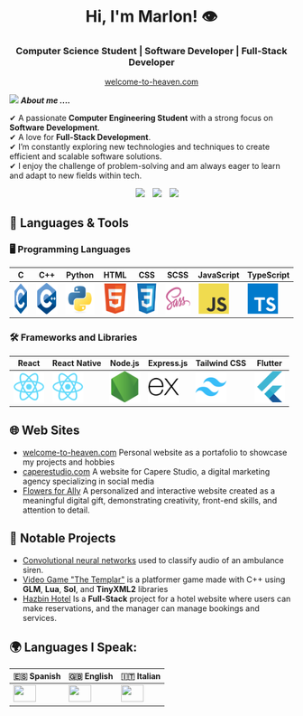 <h1 align="center">Hi, I'm Marlon! 👁️</h1>
<h3 align="center">Computer Science Student | Software Developer | Full-Stack Developer</h3>
<p align="center">
    <a href="https://welcome-to-heaven.com" target="_blank">welcome-to-heaven.com</a>
</p>

<img src="https://media.giphy.com/media/iY8CRBdQXODJSCERIr/giphy.gif" width="30px">&nbsp;***About me ....***

✔ A passionate **Computer Engineering Student** with a strong focus on **Software Development**.<br>
✔ A love for **Full-Stack Development**.<br>
✔ I’m constantly exploring new technologies and techniques to create efficient and scalable software solutions.<br>
✔ I enjoy the challenge of problem-solving and am always eager to learn and adapt to new fields within tech.<br>




<p align="center">

 <div align="center"  class="icons-social" style="margin-left: 10px;">
        <a style="margin-left: 10px;"  target="_blank" href="https://www.linkedin.com/in/marlon-mq-4a2a1221b">
			<img src="https://img.icons8.com/doodle/40/000000/linkedin--v2.png"></a>
        <a style="margin-left: 10px;" target="_blank" href="https://github.com/MarlonMQ">
		    <img src="https://img.icons8.com/doodle/40/000000/github--v1.png"></a>
        <a style="margin-left: 10px;" target="_blank" href="https://www.instagram.com/welcome__to_heaveen00/">
			<img src="https://img.icons8.com/doodle/40/000000/instagram-new--v2.png"></a>
      </div>

</p>

## 🚀 Languages & Tools

### 🖥️ Programming Languages
| C | C++ | Python | HTML | CSS | SCSS | JavaScript | TypeScript |
|---|----|--------|------|-----|------|------------|------------|
| <img src="https://github.com/devicons/devicon/blob/master/icons/c/c-original.svg" width="55" height="55"/> | <img src="https://github.com/devicons/devicon/blob/master/icons/cplusplus/cplusplus-original.svg" width="55" height="55"/> | <img src="https://github.com/devicons/devicon/blob/master/icons/python/python-original.svg" width="55" height="55"/> | <img src="https://github.com/devicons/devicon/blob/master/icons/html5/html5-original.svg" width="55" height="55"/> | <img src="https://github.com/devicons/devicon/blob/master/icons/css3/css3-original.svg" width="55" height="55"/> | <img src="https://github.com/devicons/devicon/blob/master/icons/sass/sass-original.svg" width="55" height="55"/> | <img src="https://github.com/devicons/devicon/blob/master/icons/javascript/javascript-original.svg" width="55" height="55"/> | <img src="https://github.com/devicons/devicon/blob/master/icons/typescript/typescript-original.svg" width="55" height="55"/> |


### 🛠️ Frameworks and Libraries  
| React | React Native | Node.js | Express.js | Tailwind CSS | Flutter |
|-------|--------------|---------|------------|--------------|---------|
| <img src="https://github.com/devicons/devicon/blob/master/icons/react/react-original.svg" width="55" height="55"/> | <img src="https://github.com/devicons/devicon/blob/master/icons/react/react-original.svg" width="55" height="55"/> | <img src="https://github.com/devicons/devicon/blob/master/icons/nodejs/nodejs-original.svg" width="55" height="55"/> | <img src="https://github.com/devicons/devicon/blob/master/icons/express/express-original.svg" width="55" height="55"/> | <img src="https://github.com/devicons/devicon/blob/master/icons/tailwindcss/tailwindcss-original.svg" width="55" height="55"/> | <img src="https://github.com/devicons/devicon/blob/master/icons/flutter/flutter-original.svg" width="55" height="55"/> |


## 🌐 Web Sites
- [welcome-to-heaven.com](https://welcome-to-heaven.com) Personal website as a portafolio to showcase my projects and hobbies
- [caperestudio.com](https://caperestudio.com/develop) A website for Capere Studio, a digital marketing agency specializing in social media
- [Flowers for Ally](https://welcome-to-heaven.com/ally) A personalized and interactive website created as a meaningful digital gift, demonstrating creativity, front-end skills, and attention to detail.


## 📂 Notable Projects
- [Convolutional neural networks](https://github.com/archibald-carrion/Convolutional-neural-networks-sound-classification) used to classify audio of an ambulance siren.
- [Video Game "The Templar"](https://github.com/archibald-carrion/Video-game-The-Templar) is a platformer game made with C++ using **GLM**, **Lua**, **Sol**, and **TinyXML2** libraries
- [Hazbin Hotel](https://git.ucr.ac.cr/MARLON.MURILLOQUESADA/fullstack-hotel-project-mlir)  Is a **Full-Stack** project for a hotel website where users can make reservations, and the manager can manage bookings and services.


## 🌍 Languages I Speak:
| 🇪🇸 Spanish | 🇬🇧 English | 🇮🇹 Italian |
|-------------|-------------|-------------|
| <img src="https://upload.wikimedia.org/wikipedia/commons/9/9a/Flag_of_Spain.svg" width="40" height="30"/> | <img src="https://upload.wikimedia.org/wikipedia/commons/a/a4/Flag_of_the_United_States.svg" width="40" height="30"/> | <img src="https://upload.wikimedia.org/wikipedia/commons/0/03/Flag_of_Italy.svg" width="40" height="30"/> |
